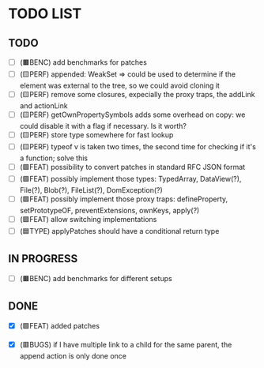 # TODO LIST

## TODO

- [ ] (🟫BENC) add benchmarks for patches
- [ ] (🟨PERF) appended: WeakSet => could be used to determine if the element was external to the tree, so we could avoid cloning it
- [ ] (🟨PERF) remove some closures, expecially the proxy traps, the addLink and actionLink
- [ ] (🟨PERF) getOwnPropertySymbols adds some overhead on copy: we could disable it with a flag if necessary. Is it worth?
- [ ] (🟨PERF) store type somewhere for fast lookup
- [ ] (🟨PERF) typeof v is taken two times, the second time for checking if it's a function; solve this
- [ ] (🟩FEAT) possibility to convert patches in standard RFC JSON format
- [ ] (🟩FEAT) possibly implement those types: TypedArray, DataView(?), File(?), Blob(?), FileList(?), DomException(?)
- [ ] (🟩FEAT) possibly implement those proxy traps: defineProperty, setPrototypeOF, preventExtensions, ownKeys, apply(?)
- [ ] (🟩FEAT) allow switching implementations
- [ ] (🟦TYPE) applyPatches should have a conditional return type

## IN PROGRESS

- [ ] (🟫BENC) add benchmarks for different setups

## DONE
- [x] (🟩FEAT) added patches
- [x] (🟥BUGS) if I have multiple link to a child for the same parent, the append action is only done once


